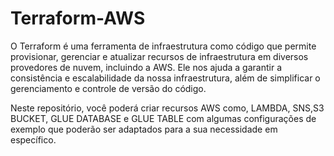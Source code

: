 # Terraform-AWS
O Terraform é uma ferramenta de infraestrutura como código que permite provisionar, gerenciar e atualizar recursos de infraestrutura em diversos provedores de nuvem, incluindo a AWS.
Ele nos ajuda a garantir a consistência e escalabilidade da nossa infraestrutura, além de simplificar o gerenciamento e controle de versão do código.

Neste repositório, você poderá criar recursos AWS como, LAMBDA, SNS,S3 BUCKET, GLUE DATABASE e GLUE TABLE com algumas configurações de exemplo que poderão ser adaptados para a sua necessidade em específico. 
